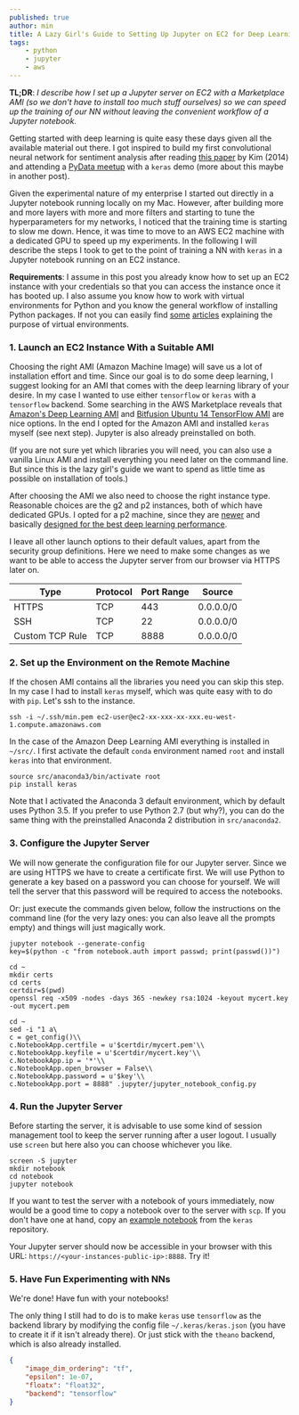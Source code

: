 ```yaml
---
published: true
author: min
title: A Lazy Girl's Guide to Setting Up Jupyter on EC2 for Deep Learning
tags: 
	- python
	- jupyter
	- aws
---
```

**TL;DR**: _I describe how I set up a Jupyter server on EC2 with a Marketplace AMI (so we don't have to install too much stuff ourselves) so we can speed up the training of our NN without leaving the convenient workflow of a Jupyter notebook._

Getting started with deep learning is quite easy these days given all the available material out there. I got inspired to build my first convolutional neural network for sentiment analysis after reading [this paper](https://arxiv.org/abs/1408.5882) by Kim (2014) and attending a [PyData meetup](http://www.slideshare.net/textkernel/practical-deep-learning-for-nlp) with a `keras` demo (more about this maybe in another post). 

Given the experimental nature of my enterprise I started out directly in a Jupyter notebook running locally on my Mac. However, after building more and more layers with more and more filters and starting to tune the hyperparameters for my networks, I noticed that the training time is starting to slow me down. Hence, it was time to move to an AWS EC2 machine with a dedicated GPU to speed up my experiments. In the following I will describe the steps I took to get to the point of training a NN with `keras` in a Jupyter notebook running on an EC2 instance. 

**Requirements**: I assume in this post you already know how to set up an EC2 instance with your credentials so that you can access the instance once it has booted up. I also assume you know how to work with virtual environments for Python and you know the general workflow of installing Python packages. If not you can easily find [some](https://realpython.com/blog/python/python-virtual-environments-a-primer/) [articles](http://www.simononsoftware.com/virtualenv-tutorial-part-2/) explaining the purpose of virtual environments.


### 1. Launch an EC2 Instance With a Suitable AMI

Choosing the right AMI (Amazon Machine Image) will save us a lot of installation effort and time. Since our goal is to do some deep learning, I suggest looking for an AMI that comes with the deep learning library of your desire. In my case I wanted to use either `tensorflow` or `keras` with a `tensorflow` backend. Some searching in the AWS Marketplace reveals that [Amazon's Deep Learning AMI](https://aws.amazon.com/marketplace/pp/B01M0AXXQB) and [Bitfusion Ubuntu 14 TensorFlow AMI](https://aws.amazon.com/marketplace/pp/B01EYKBEQ0) are nice options. In the end I opted for the Amazon AMI and installed `keras` myself (see next step). Jupyter is also already preinstalled on both. 

(If you are not sure yet which libraries you will need, you can also use a vanilla Linux AMI and install everything you need later on the command line. But since this is the lazy girl's guide we want to spend as little time as possible on installation of tools.)

After choosing the AMI we also need to choose the right instance type. Reasonable choices are the g2 and p2 instances, both of which have dedicated GPUs. I opted for a p2 machine, since they are [newer](https://aws.amazon.com/blogs/aws/new-p2-instance-type-for-amazon-ec2-up-to-16-gpus/) and basically [designed for the best deep learning performance](http://www.bitfusion.io/2016/11/03/quick-comparison-of-tensorflow-gpu-performance-on-aws-p2-and-g2-instances/).

I leave all other launch options to their default values, apart from the security group definitions. Here we need to make some changes as we want to be able to access the Jupyter server from our browser via HTTPS later on.

| Type		| Protocol	| Port Range	| Source |
|-----------|-----------|---------------|--------|
| HTTPS		| TCP		| 443			|0.0.0.0/0 |
| SSH		| TCP		| 22			|0.0.0.0/0|
| Custom TCP Rule	|TCP	|8888		|0.0.0.0/0|


### 2. Set up the Environment on the Remote Machine

If the chosen AMI contains all the libraries you need you can skip this step. In my case I had to install `keras` myself, which was quite easy with to do with `pip`. Let's ssh to the instance.

```shell
ssh -i ~/.ssh/min.pem ec2-user@ec2-xx-xxx-xx-xxx.eu-west-1.compute.amazonaws.com
```

In the case of the Amazon Deep Learning AMI everything is installed in `~/src/`. I first activate the default `conda` environment named `root` and install `keras` into that environment. 

```shell
source src/anaconda3/bin/activate root
pip install keras
```

Note that I activated the Anaconda 3 default environment, which by default uses Python 3.5. If you prefer to use Python 2.7 (but why?), you can do the same thing with the preinstalled Anaconda 2 distribution in `src/anaconda2`. 


### 3. Configure the Jupyter Server

We will now generate the configuration file for our Jupyter server. Since we are using HTTPS we have to create a certificate first. We will use Python to generate a key based on a password you can choose for yourself. We will tell the server that this password will be required to access the notebooks. 

Or: just execute the commands given below, follow the instructions on the command line (for the very lazy ones: you can also leave all the prompts empty) and things will just magically work.

```shell
jupyter notebook --generate-config
key=$(python -c "from notebook.auth import passwd; print(passwd())")
```

```shell
cd ~
mkdir certs
cd certs
certdir=$(pwd)
openssl req -x509 -nodes -days 365 -newkey rsa:1024 -keyout mycert.key -out mycert.pem
```

```shell
cd ~
sed -i "1 a\
c = get_config()\\
c.NotebookApp.certfile = u'$certdir/mycert.pem'\\
c.NotebookApp.keyfile = u'$certdir/mycert.key'\\
c.NotebookApp.ip = '*'\\
c.NotebookApp.open_browser = False\\
c.NotebookApp.password = u'$key'\\
c.NotebookApp.port = 8888" .jupyter/jupyter_notebook_config.py
```


### 4. Run the Jupyter Server

Before starting the server, it is advisable to use some kind of session management tool to keep the server running after a user logout. I usually use `screen` but here also you can choose whichever you like.

```shell
screen -S jupyter
mkdir notebook
cd notebook
jupyter notebook
```

If you want to test the server with a notebook of yours immediately, now would be a good time to copy a notebook over to the server with `scp`. If you don't have one at hand, copy an [example notebook](https://github.com/fchollet/keras/tree/master/examples) from the `keras` repository. 

Your Jupyter server should now be accessible in your browser with this URL: `https://<your-instances-public-ip>:8888`. Try it!


### 5. Have Fun Experimenting with NNs

We're done! Have fun with your notebooks!

The only thing I still had to do is to make `keras` use `tensorflow` as the backend library by modifying the config file `~/.keras/keras.json` (you have to create it if it isn't already there). Or just stick with the `theano` backend, which is also already installed. 

```json
{
    "image_dim_ordering": "tf",
    "epsilon": 1e-07,
    "floatx": "float32",
    "backend": "tensorflow"
}
```
